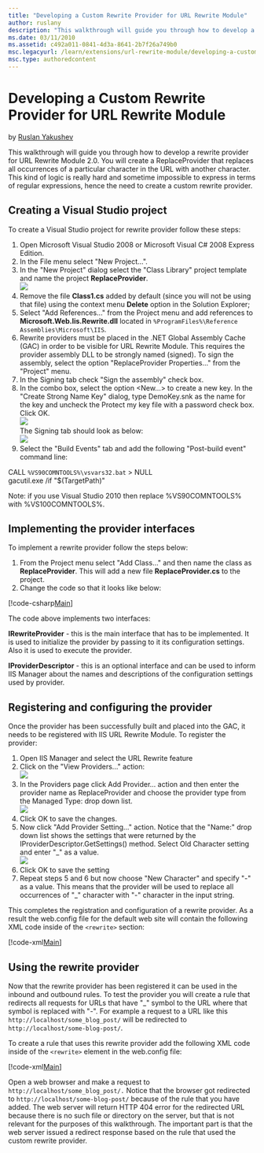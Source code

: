 ```yaml
---
title: "Developing a Custom Rewrite Provider for URL Rewrite Module"
author: ruslany
description: "This walkthrough will guide you through how to develop a rewrite provider for URL Rewrite Module 2.0. You will create a ReplaceProvider that replaces all occ..."
ms.date: 03/11/2010
ms.assetid: c492a011-0841-4d3a-8641-2b7f26a749b0
msc.legacyurl: /learn/extensions/url-rewrite-module/developing-a-custom-rewrite-provider-for-url-rewrite-module
msc.type: authoredcontent
---
```

Developing a Custom Rewrite Provider for URL Rewrite Module
====================
by [Ruslan Yakushev](https://github.com/ruslany)

This walkthrough will guide you through how to develop a rewrite provider for URL Rewrite Module 2.0. You will create a ReplaceProvider that replaces all occurrences of a particular character in the URL with another character. This kind of logic is really hard and sometime impossible to express in terms of regular expressions, hence the need to create a custom rewrite provider.

## Creating a Visual Studio project

To create a Visual Studio project for rewrite provider follow these steps:

1. Open Microsoft Visual Studio 2008 or Microsoft Visual C# 2008 Express Edition.
2. In the File menu select "New Project...".
3. In the "New Project" dialog select the "Class Library" project template and name the project **ReplaceProvider**.  
    [![](developing-a-custom-rewrite-provider-for-url-rewrite-module/_static/image4.png)](developing-a-custom-rewrite-provider-for-url-rewrite-module/_static/image2.png)
4. Remove the file **Class1.cs** added by default (since you will not be using that file) using the context menu **Delete** option in the Solution Explorer;
5. Select "Add References..." from the Project menu and add references to **Microsoft.Web.Iis.Rewrite.dll** located in `%ProgramFiles%\Reference Assemblies\Microsoft\IIS`.
6. Rewrite providers must be placed in the .NET Global Assembly Cache (GAC) in order to be visible for URL Rewrite Module. This requires the provider assembly DLL to be strongly named (signed). To sign the assembly, select the option "ReplaceProvider Properties..." from the "Project" menu.
7. In the Signing tab check "Sign the assembly" check box.
8. In the combo box, select the option &lt;New…&gt; to create a new key. In the "Create Strong Name Key" dialog, type DemoKey.snk as the name for the key and uncheck the Protect my key file with a password check box. Click OK.  
    [![](developing-a-custom-rewrite-provider-for-url-rewrite-module/_static/image8.png)](developing-a-custom-rewrite-provider-for-url-rewrite-module/_static/image6.png)  
 The Signing tab should look as below:  
    [![](developing-a-custom-rewrite-provider-for-url-rewrite-module/_static/image12.png)](developing-a-custom-rewrite-provider-for-url-rewrite-module/_static/image10.png)
9. Select the "Build Events" tab and add the following "Post-build event" command line:  
  
 CALL `%VS90COMNTOOLS%\vsvars32.bat` &gt; NULL   
 gacutil.exe /if "$(TargetPath)"   
  
 Note: if you use Visual Studio 2010 then replace %VS90COMNTOOLS% with %VS100COMNTOOLS%.

## Implementing the provider interfaces

To implement a rewrite provider follow the steps below:

1. From the Project menu select "Add Class..." and then name the class as **ReplaceProvider**. This will add a new file **ReplaceProvider.cs** to the project.
2. Change the code so that it looks like below:


[!code-csharp[Main](developing-a-custom-rewrite-provider-for-url-rewrite-module/samples/sample1.cs)]


The code above implements two interfaces:

**IRewriteProvider** - this is the main interface that has to be implemented. It is used to initialize the provider by passing to it its configuration settings. Also it is used to execute the provider.

**IProviderDescriptor** - this is an optional interface and can be used to inform IIS Manager about the names and descriptions of the configuration settings used by provider.

## Registering and configuring the provider

Once the provider has been successfully built and placed into the GAC, it needs to be registered with IIS URL Rewrite Module. To register the provider:

1. Open IIS Manager and select the URL Rewrite feature
2. Click on the "View Providers..." action:  
    [![](developing-a-custom-rewrite-provider-for-url-rewrite-module/_static/image16.png)](developing-a-custom-rewrite-provider-for-url-rewrite-module/_static/image14.png)
3. In the Providers page click Add Provider... action and then enter the provider name as ReplaceProvider and choose the provider type from the Managed Type: drop down list.  
    [![](developing-a-custom-rewrite-provider-for-url-rewrite-module/_static/image20.png)](developing-a-custom-rewrite-provider-for-url-rewrite-module/_static/image18.png)
4. Click OK to save the changes.
5. Now click "Add Provider Setting..." action. Notice that the "Name:" drop down list shows the settings that were returned by the IProviderDescriptor.GetSettings() method. Select Old Character setting and enter "\_" as a value.  
    [![](developing-a-custom-rewrite-provider-for-url-rewrite-module/_static/image23.png)](developing-a-custom-rewrite-provider-for-url-rewrite-module/_static/image22.png)
6. Click OK to save the setting
7. Repeat steps 5 and 6 but now choose "New Character" and specify "-" as a value. This means that the provider will be used to replace all occurrences of "\_" character with "-" character in the input string.

This completes the registration and configuration of a rewrite provider. As a result the web.config file for the default web site will contain the following XML code inside of the `<rewrite>` section:


[!code-xml[Main](developing-a-custom-rewrite-provider-for-url-rewrite-module/samples/sample2.xml)]


## Using the rewrite provider

Now that the rewrite provider has been registered it can be used in the inbound and outbound rules. To test the provider you will create a rule that redirects all requests for URLs that have "\_" symbol to the URL where that symbol is replaced with "-". For example a request to a URL like this `http://localhost/some_blog_post/` will be redirected to `http://localhost/some-blog-post/`.

To create a rule that uses this rewrite provider add the following XML code inside of the `<rewrite>` element in the web.config file:


[!code-xml[Main](developing-a-custom-rewrite-provider-for-url-rewrite-module/samples/sample3.xml)]


Open a web browser and make a request to `http://localhost/some_blog_post/.` Notice that the browser got redirected to `http://localhost/some-blog-post/` because of the rule that you have added. The web server will return HTTP 404 error for the redirected URL because there is no such file or directory on the server, but that is not relevant for the purposes of this walkthrough. The important part is that the web server issued a redirect response based on the rule that used the custom rewrite provider.